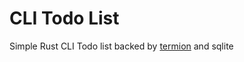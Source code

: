 # CLI Todo List
Simple Rust CLI Todo list backed by [termion](https://github.com/redox-os/termion) and sqlite
